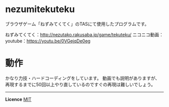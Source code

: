 # nezumitekuteku
ブラウザゲーム「ねずみてくてく」のTASにて使用したプログラムです。

ねずみてくてく：http://nezutako.rakusaba.jp/game/tekuteku/
ニコニコ動画：
youtube：https://youtu.be/0VGejqDe0eg

# 動作
かなり力技・ハードコーディングをしています。
動画でも説明がありますが、再現するまでに50回以上やり直しているのですぐの再現は難しいでしょう。

------------------------
**Licence**
[MIT](http://choosealicense.com/licenses/mit/)
